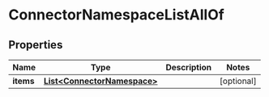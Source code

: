 

# ConnectorNamespaceListAllOf


## Properties

Name | Type | Description | Notes
------------ | ------------- | ------------- | -------------
**items** | [**List&lt;ConnectorNamespace&gt;**](ConnectorNamespace.md) |  |  [optional]



